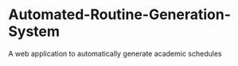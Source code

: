 # Automated-Routine-Generation-System
A web application to automatically generate academic schedules
